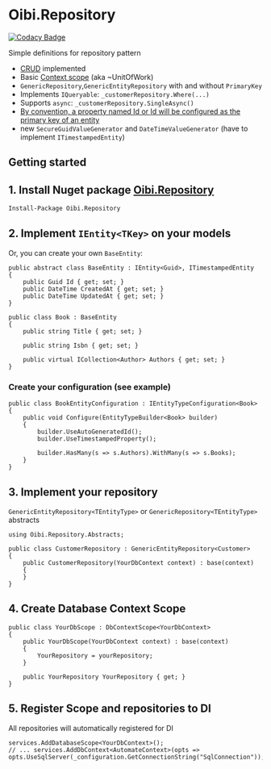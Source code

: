 # Oibi.Repository

[![Codacy Badge](https://app.codacy.com/project/badge/Grade/437c96b3e26148528379e0da04d97afd)](https://www.codacy.com/gh/TheTrigger/Oibi.Repository/dashboard?utm_source=github.com&amp;utm_medium=referral&amp;utm_content=TheTrigger/Oibi.Repository&amp;utm_campaign=Badge_Grade)

Simple definitions for repository pattern

- [CRUD](https://en.wikipedia.org/wiki/Create,_read,_update_and_delete) implemented
- Basic [Context scope](https://mehdi.me/ambient-dbcontext-in-ef6/) (aka ~UnitOfWork)
- `GenericRepository`,`GenericEntityRepository` with and without `PrimaryKey`
- Implements `IQueryable`: `_customerRepository.Where(...)`
- Supports `async`: `_customerRepository.SingleAsync()`
- [By convention, a property named Id or <type name>Id will be configured as the primary key of an entity](https://docs.microsoft.com/it-it/ef/core/modeling/keys#conventions)
- new `SecureGuidValueGenerator` and `DateTimeValueGenerator` (have to implement `ITimestampedEntity`)

## Getting started

## 1. Install Nuget package [Oibi.Repository](https://www.nuget.org/packages/Oibi.Repository/)

```sh
Install-Package Oibi.Repository
```

## 2. Implement `IEntity<TKey>` on your models

Or, you can create your own `BaseEntity`:

```Csharp
public abstract class BaseEntity : IEntity<Guid>, ITimestampedEntity
{
	public Guid Id { get; set; }
	public DateTime CreatedAt { get; set; }
	public DateTime UpdatedAt { get; set; }
}
```

```Csharp
public class Book : BaseEntity
{
    public string Title { get; set; }

    public string Isbn { get; set; }

	public virtual ICollection<Author> Authors { get; set; }
}
```

### Create your configuration (see example)

```Csharp
public class BookEntityConfiguration : IEntityTypeConfiguration<Book>
{
	public void Configure(EntityTypeBuilder<Book> builder)
	{
		builder.UseAutoGeneratedId();
		builder.UseTimestampedProperty();

		builder.HasMany(s => s.Authors).WithMany(s => s.Books);
	}
}
```

## 3. Implement your repository

`GenericEntityRepository<TEntityType>` or `GenericRepository<TEntityType>` abstracts

```CSharp
using Oibi.Repository.Abstracts;

public class CustomerRepository : GenericEntityRepository<Customer>
{
    public CustomerRepository(YourDbContext context) : base(context)
    {
    }
}

```

## 4. Create Database Context Scope

```Csharp
public class YourDbScope : DbContextScope<YourDbContext>
{
    public YourDbScope(YourDbContext context) : base(context)
    {
        YourRepository = yourRepository;
    }

    public YourRepository YourRepository { get; }
}
```

## 5. Register Scope and repositories to DI

All repositories will automatically registered for DI

```Csharp
services.AddDatabaseScope<YourDbContext>();
// ... services.AddDbContext<AutomateContext>(opts => opts.UseSqlServer(_configuration.GetConnectionString("SqlConnection"));
```
